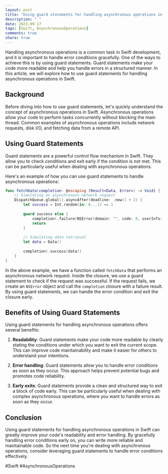 ```yaml
---
layout: post
title: "Using guard statements for handling asynchronous operations in Swift"
description: " "
date: 2023-09-17
tags: [Swift, AsynchronousOperations]
comments: true
share: true
---
```


Handling asynchronous operations is a common task in Swift development, and it is important to handle error conditions gracefully. One of the ways to achieve this is by using guard statements. Guard statements make your code more readable and help you handle errors in a structured manner. In this article, we will explore how to use guard statements for handling asynchronous operations in Swift.

## Background

Before diving into how to use guard statements, let's quickly understand the concept of asynchronous operations in Swift. Asynchronous operations allow your code to perform tasks concurrently without blocking the main thread. Common examples of asynchronous operations include network requests, disk I/O, and fetching data from a remote API.

## Using Guard Statements

Guard statements are a powerful control flow mechanism in Swift. They allow you to check conditions and exit early if the condition is not met. This can be particularly useful when dealing with asynchronous operations.

Here's an example of how you can use guard statements to handle asynchronous operations:

```swift
func fetchData(completion: @escaping (Result<Data, Error>) -> Void) {
    // Simulating an asynchronous network request
    DispatchQueue.global().asyncAfter(deadline: .now() + 2) {
        let success = Int.random(in: 0...1) == 1
        
        guard success else {
            completion(.failure(NSError(domain: "", code: 0, userInfo: nil)))
            return
        }
        
        // Simulating data retrieval
        let data = Data()
        
        completion(.success(data))
    }
}
```

In the above example, we have a function called `fetchData` that performs an asynchronous network request. Inside the closure, we use a guard statement to check if the request was successful. If the request fails, we create an `NSError` object and call the `completion` closure with a failure result. By using guard statements, we can handle the error condition and exit the closure early.

## Benefits of Using Guard Statements

Using guard statements for handling asynchronous operations offers several benefits:

1. **Readability**: Guard statements make your code more readable by clearly stating the conditions under which you want to exit the current scope. This can improve code maintainability and make it easier for others to understand your intentions.

2. **Error handling**: Guard statements allow you to handle error conditions as soon as they occur. This approach helps prevent potential bugs and promotes code reliability.

3. **Early exits**: Guard statements provide a clean and structured way to exit a block of code early. This can be particularly useful when dealing with complex asynchronous operations, where you want to handle errors as soon as they occur.

## Conclusion

Using guard statements for handling asynchronous operations in Swift can greatly improve your code's readability and error handling. By gracefully handling error conditions early on, you can write more reliable and maintainable code. So the next time you're dealing with asynchronous operations, consider leveraging guard statements to handle error conditions effectively.

#Swift #AsynchronousOperations